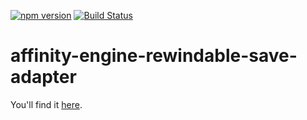 [![npm version](https://badge.fury.io/js/affinity-engine.svg)](https://badge.fury.io/js/affinity-engine)
[![Build Status](https://travis-ci.org/affinity-engine/affinity-engine-rewindable-save-adapter.svg?branch=master)](https://travis-ci.org/affinity-engine/affinity-engine-rewindable-save-adapter)

# affinity-engine-rewindable-save-adapter

You'll find it [here](http://www.ember.engine/learn).
